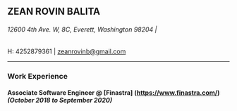 ## ZEAN ROVIN BALITA
###### 12600 4th Ave. W, 8C, Everett, Washington 98204 | 
H: 4252879361 | zeanrovinb@gmail.com
****
### Work Experience

#### Associate Software Engineer @ [Finastra] (https://www.finastra.com/) _(October 2018 to September 2020)_



